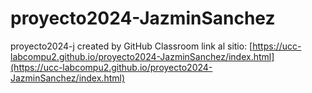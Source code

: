 # proyecto2024-JazminSanchez
proyecto2024-j created by GitHub Classroom
link al sitio: [https://ucc-labcompu2.github.io/proyecto2024-JazminSanchez/index.html](https://ucc-labcompu2.github.io/proyecto2024-JazminSanchez/index.html)
